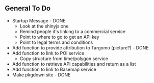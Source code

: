 
## General To Do

* Startup Message - DONE
    + Look at the shinyjs one
    + Remind people it's linking to a commercial service
    + Point to where to go to get an API key
    + Point to legal terms and conditions
* Add function to provide attribution to Targomo (picture?) - DONE
* Add function to link to POI service
    + Copy structure from time/polygon service
* Add function to retrieve API capabilities and return as a list
* Add function to link to Basemap service
* Make pkgdown site - DONE
 
